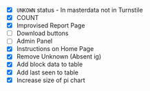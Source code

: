 - [x] `UNKOWN` status - In masterdata not in Turnstile
- [x] COUNT
- [x] Improvised Report Page
- [ ] Download buttons
- [ ] Admin Panel
- [x] Instructions on Home Page
- [x] Remove Unknown (Absent ig)
- [x] Add block data to table
- [x] Add last seen to table
- [x] Increase size of pi chart
